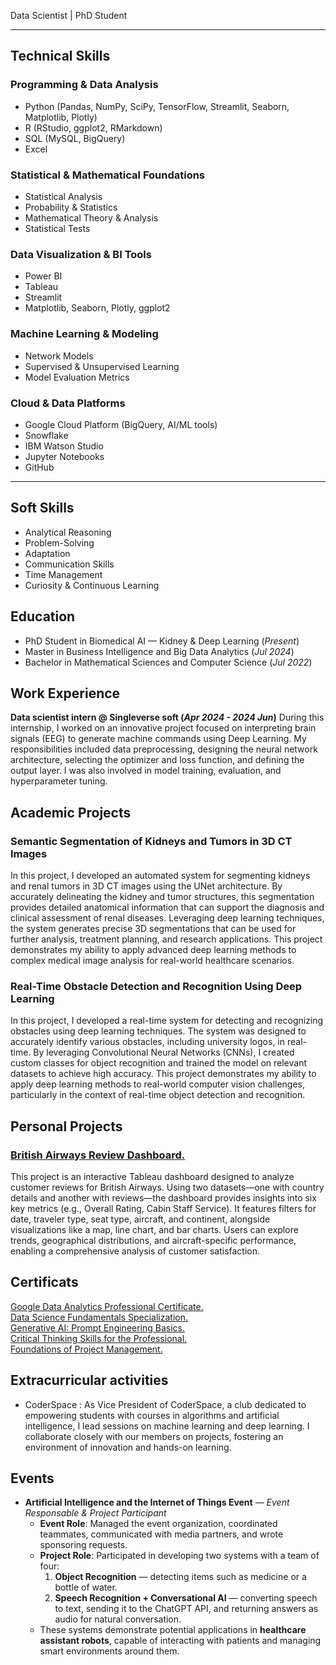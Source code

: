 Data Scientist | PhD Student  

---

## Technical Skills  

### Programming & Data Analysis  
- Python (Pandas, NumPy, SciPy, TensorFlow, Streamlit, Seaborn, Matplotlib, Plotly)  
- R (RStudio, ggplot2, RMarkdown)  
- SQL (MySQL, BigQuery)  
- Excel  

### Statistical & Mathematical Foundations  
- Statistical Analysis  
- Probability & Statistics  
- Mathematical Theory & Analysis  
- Statistical Tests  

### Data Visualization & BI Tools  
- Power BI  
- Tableau  
- Streamlit  
- Matplotlib, Seaborn, Plotly, ggplot2  

### Machine Learning & Modeling  
- Network Models  
- Supervised & Unsupervised Learning  
- Model Evaluation Metrics  

### Cloud & Data Platforms  
- Google Cloud Platform (BigQuery, AI/ML tools)  
- Snowflake  
- IBM Watson Studio  
- Jupyter Notebooks  
- GitHub  

---

## Soft Skills  
- Analytical Reasoning  
- Problem-Solving  
- Adaptation  
- Communication Skills  
- Time Management  
- Curiosity & Continuous Learning  



## Education
- PhD Student in Biomedical AI — Kidney & Deep Learning (_Present_)	        		
- Master in Business Intelligence and Big Data Analytics (_Jul 2024_)	
- Bachelor in Mathematical Sciences and Computer Science (_Jul 2022_)

## Work Experience
**Data scientist intern @ Singleverse soft (_Apr 2024 - 2024 Jun_)**
During this internship, I worked on an innovative project focused on interpreting brain signals (EEG) to generate machine commands using Deep Learning. My responsibilities included data preprocessing, designing the neural network architecture, selecting the optimizer and loss function, and defining the output layer. I was also involved in model training, evaluation, and hyperparameter tuning.

## Academic Projects
### Semantic Segmentation of Kidneys and Tumors in 3D CT Images

In this project, I developed an automated system for segmenting kidneys and renal tumors in 3D CT images using the UNet architecture. By accurately delineating the kidney and tumor structures, this segmentation provides detailed anatomical information that can support the diagnosis and clinical assessment of renal diseases. Leveraging deep learning techniques, the system generates precise 3D segmentations that can be used for further analysis, treatment planning, and research applications. This project demonstrates my ability to apply advanced deep learning methods to complex medical image analysis for real-world healthcare scenarios.

### Real-Time Obstacle Detection and Recognition Using Deep Learning

In this project, I developed a real-time system for detecting and recognizing obstacles using deep learning techniques. The system was designed to accurately identify various obstacles, including university logos, in real-time. By leveraging Convolutional Neural Networks (CNNs), I created custom classes for object recognition and trained the model on relevant datasets to achieve high accuracy. This project demonstrates my ability to apply deep learning methods to real-world computer vision challenges, particularly in the context of real-time object detection and recognition.

## Personal Projects
### [British Airways Review Dashboard.](https://github.com/risyouss/British_airways_review)<br>

This project is an interactive Tableau dashboard designed to analyze customer reviews for British Airways. Using two datasets—one with country details and another with reviews—the dashboard provides insights into six key metrics (e.g., Overall Rating, Cabin Staff Service). It features filters for date, traveler type, seat type, aircraft, and continent, alongside visualizations like a map, line chart, and bar charts. Users can explore trends, geographical distributions, and aircraft-specific performance, enabling a comprehensive analysis of customer satisfaction.

## Certificats
[Google Data Analytics Professional Certificate.](https://www.credly.com/badges/f9685d6d-9df0-46ed-b871-1afa756690b6/linked_in_profile)<br>
[Data Science Fundamentals Specialization.](https://www.credly.com/badges/c7bef035-dff3-4d37-963c-0e0af63fdd0f/linked_in_profile)<br>
[Generative AI: Prompt Engineering Basics.](https://coursera.org/share/bdf77e43fd1f3d92e0301155289c9ab1)<br>
[Critical Thinking Skills for the Professional.](https://coursera.org/verify/SJUGH2QL1W20)<br>
[Foundations of Project Management.](https://coursera.org/verify/BV2GMNRMVO40)

## Extracurricular activities
- CoderSpace : As Vice President of CoderSpace, a club dedicated to empowering students with courses in algorithms and artificial intelligence, I lead sessions on machine learning and deep learning. I collaborate closely with our members on projects, fostering an environment of innovation and hands-on learning.

## Events
- **Artificial Intelligence and the Internet of Things Event** — *Event Responsable & Project Participant*  
  - **Event Role**: Managed the event organization, coordinated teammates, communicated with media partners, and wrote sponsoring requests.  
  - **Project Role**: Participated in developing two systems with a team of four:  
    1. **Object Recognition** — detecting items such as medicine or a bottle of water.  
    2. **Speech Recognition + Conversational AI** — converting speech to text, sending it to the ChatGPT API, and returning answers as audio for natural conversation.  
  - These systems demonstrate potential applications in **healthcare assistant robots**, capable of interacting with patients and managing smart environments around them.  
